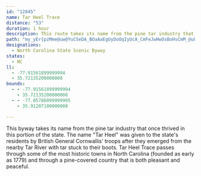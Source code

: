 ```yaml
---
id: "12845"
name: Tar Heel Trace
distance: "53"
duration: 1 hour
description: This route takes its name from the pine tar industry that once thrived in this portion of the state.
path: "my_yEr{pzMme@uw@YuCSeDA_BOaAaEgUyDoOqIyUcA_CmFeJwHwOsBoHsCmM_@uEIsCHyEXaDdAyHx@aJh@uMRqChGua@`J_g@lAaMX{EEmDgBk\\KgEDyEnC}z@NgJEyBoMqeCe@mFiDwRcMgp@gOcy@}XgdAcAeFqHmf@ic@alBiBqFwCwGkr@}}A}c@ov@kBsDs@gC_@qCC{GHmKaEiV_FiLyCaJmGo^oFkMkDsEwUqUsEyHaIyNeCsEeA}GuDs_@sDa^yF}]sBsQmD_a@aBiKiCcK_Pqa@mGgTM{F~@wJdCsPtAeJWuYoH}UyHoUmCyIVwHlJm\\hLua@dBoEE_d@lWok@|LsVvBsHx@kWtBcb@vD}e@jDqPr@gGVu]DkNB}KAsHYuIy@sEoRgn@_AkCuHcQs@aCa@sCMiMK}A_@mBm@sByCiGkJ}_@ec@}aBcDoQaA{JyFev@s@cG}Gy^}WeuAuAqFmd@_`BaLi`@yA{GaCwNq@mI]qUl@k_As@yIUqA}@iEoBqGaHoM}FqLqCyEsFuL}AaFyCsEgDsGsByJkBqNaHmx@yCqZiPqw@mDcIyEsGcNaNkBaBkm@mm@uFqDuSwLaY{OoDgDuMaQ}DgE{EsDeWaN}EyCwCgCsDuEyB}EcBuHuFik@k@sDoAaFgAsCiCqFsCsD}AsAwL{HsVwLaDqBuDgDyLoLmIuLaEaI_Nw_@kV{t@aEwKeJaRsYeb@qJuNmWga@qFqJuAoB}i@so@}BeDcA{B_AsCi@mC_@yDE{EJeEhE{c@p@}WWsEYeAuEam@_@uDwGif@iAwMyAkW{AuSiAmJ}DoS_AaEeBaNaH{jAE_CHgEbHydAb@aFlDmT~CyV`Eqa@lDe[DsBIcTSgVk@uH}Fsm@SiCCqBtEoe@JyC?yBfDcBlFuDta@mb@zIsJz@mAtIu[nA}FH}BTuc@TsBb@eBbBaDrQwX~AmE~Nmj@|BaMdNwgA~@gDjAyDzJeWhAaC|@gAvDwDl\\}XbCiC~BeFfHqZb@aDBkASwToC}|A}@uq@RsDfI}Yb@{Dc@uRUcPSyFUeFqC_We@_ICeALaBhCwMpKkf@r@eBt@uAxAkBvTiTvU{RzBaCbBuCnAqDr@qC`Kah@fB{Ct@e@pFaG|CqCzMqKdBeB"
designations:
  - North Carolina State Scenic Byway
states:
  - NC
ll:
  - -77.91561899999994
  - 35.72135200000008
bounds:
  - - -77.91561899999994
    - 35.72135200000008
  - - -77.05786099999995
    - 35.91207100000008

---
```


This byway takes its name from the pine tar industry that once thrived in this portion of the state.  The name "Tar Heel" was given to the state's residents by British General Cornwallis' troops after they emerged from the nearby Tar River with tar stuck to their boots.   Tar Heel Trace passes through some of the most historic towns in North Carolina (founded as early as 1779) and through a pine-covered country that is both pleasant and peaceful. 
